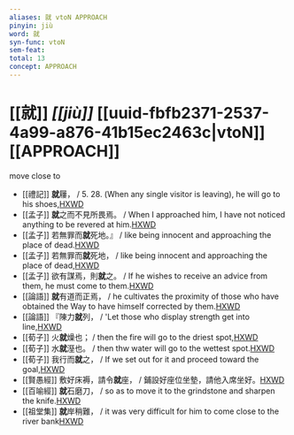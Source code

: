 ```yaml
---
aliases: 就 vtoN APPROACH
pinyin: jiù
word: 就
syn-func: vtoN
sem-feat: 
total: 13
concept: APPROACH 
---
```

# [[就]] *[[jiù]]*  [[uuid-fbfb2371-2537-4a99-a876-41b15ec2463c|vtoN]] [[APPROACH]]
move close to
 - [[禮記]] **就**屨， / 5. 28. (When any single visitor is leaving), he will go to his shoes,[HXWD](https://hxwd.org/textview.html?location=KR1d0052_tls_001-22a.5)
 - [[孟子]] **就**之而不見所畏焉。 / When I approached him, I have not noticed anything to be revered at him.[HXWD](https://hxwd.org/textview.html?location=KR1h0001_tls_001-21a.6)
 - [[孟子]] 若無罪而**就**死地。』 / like being innocent and approaching the place of dead.[HXWD](https://hxwd.org/textview.html?location=KR1h0001_tls_001-34a.14)
 - [[孟子]] 若無罪而**就**死地， / like being innocent and approaching the place of dead,[HXWD](https://hxwd.org/textview.html?location=KR1h0001_tls_001-37a.8)
 - [[孟子]] 欲有謀焉，則**就**之。 / If he wishes to receive an advice from them, he must come to them.[HXWD](https://hxwd.org/textview.html?location=KR1h0001_tls_004-13a.24)
 - [[論語]] **就**有道而正焉， / he cultivates the proximity of those who have obtained the Way to have himself corrected by them.[HXWD](https://hxwd.org/textview.html?location=KR1h0004_tls_001-14a.6)
 - [[論語]] 『陳力**就**列， / 'Let those who display strength get into line,[HXWD](https://hxwd.org/textview.html?location=KR1h0004_tls_016-4a.5)
 - [[荀子]] 火**就**燥也； / then the fire will go to the driest spot,[HXWD](https://hxwd.org/textview.html?location=KR3a0002_tls_001-5a.15)
 - [[荀子]] 水**就**溼也。 / then thw water will go to the wettest spot.[HXWD](https://hxwd.org/textview.html?location=KR3a0002_tls_001-5a.17)
 - [[荀子]] 我行而**就**之，
                     / If we set out for it and proceed toward the goal,[HXWD](https://hxwd.org/textview.html?location=KR3a0002_tls_002-8a.27)
 - [[賢愚經]] 敷好床褥，請令**就**座， / 鋪設好座位坐墊，請他入席坐好。[HXWD](https://hxwd.org/textview.html?location=KR6b0059_T_001-0349c.12)
 - [[百喻經]] **就**石磨刀， / so as to move it to the grindstone and sharpen the knife.[HXWD](https://hxwd.org/textview.html?location=KR6b0066_T_001-0545c.5)
 - [[祖堂集]] **就**岸稍難， / it was very difficult for him to come close to the river bank[HXWD](https://hxwd.org/textview.html?location=KR6q0002_Yan_001-1021a.9)